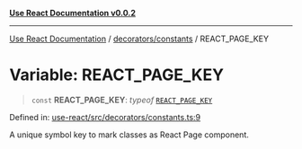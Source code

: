 [**Use React Documentation v0.0.2**](../../../README.md)

***

[Use React Documentation](../../../modules.md) / [decorators/constants](../README.md) / REACT\_PAGE\_KEY

# Variable: REACT\_PAGE\_KEY

> `const` **REACT\_PAGE\_KEY**: *typeof* [`REACT_PAGE_KEY`](REACT_PAGE_KEY.md)

Defined in: [use-react/src/decorators/constants.ts:9](https://github.com/stonemjs/use-react/blob/50c96852bd65a75b7f2a00786393fb0c90af6da8/src/decorators/constants.ts#L9)

A unique symbol key to mark classes as React Page component.

